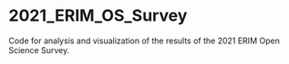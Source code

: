 # 2021_ERIM_OS_Survey

Code for analysis and visualization of the results of the 2021 ERIM Open Science Survey.
